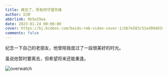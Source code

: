 ```yaml
---
title: 再见了，所有的守望先锋
author: 幻非
abbrlink: 9b5e29aa
date: 2023-01-24 00:00:00
cover: https://bj.bcebos.com/baidu-rmb-video-cover-1/bb7e583c51ed99dd34cecd8486397c18.jpeg
comments: false
---
```


纪念一下自己的老朋友，他曾陪我度过了一段很美好的时光。

虽说他暂时要离去，但希望将来还能重逢。

![overwatch](https://bj.bcebos.com/baidu-rmb-video-cover-1/3875779ae70ce8adb7fb608fc964367f.jpeg)
